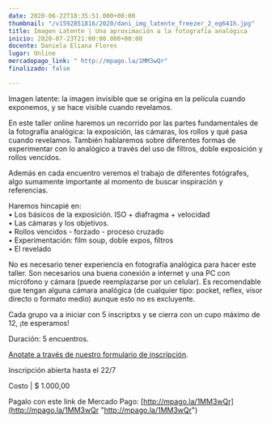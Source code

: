```yaml
---
date: 2020-06-22T18:35:51.000+00:00
thumbnail: "/v1592851816/2020/dani_img_latente_freezer_2_eg641h.jpg"
title: Imagen Latente | Una aproximación a la fotografía analógica
inicio: 2020-07-23T21:00:00.000+00:00
docente: Daniela Eliana Flores
lugar: Online
mercadopago_link: " http://mpago.la/1MM3wQr"
finalizado: false

---
```

Imagen latente: la imagen invisible que se origina en la película cuando exponemos, y se hace visible cuando revelamos.

En este taller online haremos un recorrido por las partes fundamentales de la fotografía analógica: la exposición, las cámaras, los rollos y qué pasa cuando revelamos. También hablaremos sobre diferentes formas de experimentar con lo analógico a través del uso de filtros, doble exposición y rollos vencidos.

Además en cada encuentro veremos el trabajo de diferentes fotógrafes, algo sumamente importante al momento de buscar inspiración y referencias.

Haremos hincapié en:  
• Los básicos de la exposición. ISO + diafragma + velocidad  
• Las cámaras y los objetivos.  
• Rollos vencidos - forzado - proceso cruzado  
• Experimentación: film soup, doble expos, filtros  
• El revelado

No es necesario tener experiencia en fotografía analógica para hacer este taller. Son necesarios una buena conexión a internet y una PC con micrófono y cámara (puede reemplazarse por un celular). Es recomendable que tengan alguna cámara analógica (de cualquier tipo: pocket, reflex, visor directo o formato medio) aunque esto no es excluyente.

Cada grupo va a iniciar con 5 inscriptxs y se cierra con un cupo máximo de 12, ¡te esperamos!

Duración: 5 encuentros. 

[Anotate a través de nuestro formulario de inscripción](https://bit.ly/imagenlatentejulio).

Inscripción abierta hasta el 22/7

Costo | $ 1.000,00

Pagalo con este link de Mercado Pago: [http://mpago.la/1MM3wQr](http://mpago.la/1MM3wQr "http://mpago.la/1MM3wQr")